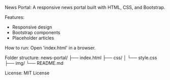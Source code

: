 News Portal:
A responsive news portal built with HTML, CSS, and Bootstrap.

Features:
- Responsive design
- Bootstrap components
- Placeholder articles

How to run:
Open 'index.html' in a browser.

Folder structure:
news-portal/
├── index.html
├── css/
│ └── style.css
├── img/
└── README.md

License:
MIT License
